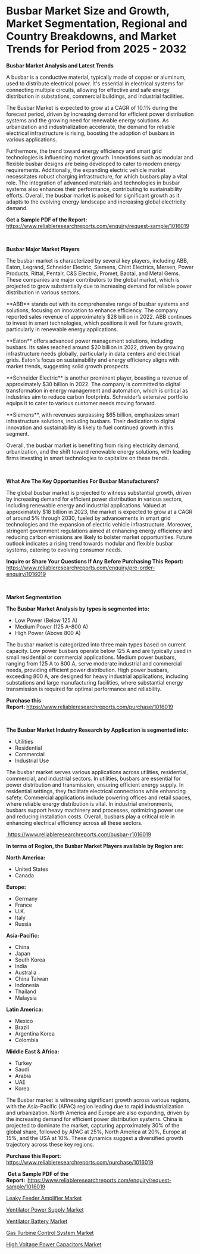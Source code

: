 <p><h1>Busbar Market Size and Growth, Market Segmentation, Regional and Country Breakdowns, and Market Trends for Period from 2025 -  2032</h1></p><p><strong>Busbar Market Analysis and Latest Trends</strong></p>
<p><p>A busbar is a conductive material, typically made of copper or aluminum, used to distribute electrical power. It's essential in electrical systems for connecting multiple circuits, allowing for effective and safe energy distribution in substations, commercial buildings, and industrial facilities.</p><p>The Busbar Market is expected to grow at a CAGR of 10.1% during the forecast period, driven by increasing demand for efficient power distribution systems and the growing need for renewable energy solutions. As urbanization and industrialization accelerate, the demand for reliable electrical infrastructure is rising, boosting the adoption of busbars in various applications. </p><p>Furthermore, the trend toward energy efficiency and smart grid technologies is influencing market growth. Innovations such as modular and flexible busbar designs are being developed to cater to modern energy requirements. Additionally, the expanding electric vehicle market necessitates robust charging infrastructure, for which busbars play a vital role. The integration of advanced materials and technologies in busbar systems also enhances their performance, contributing to sustainability efforts. Overall, the busbar market is poised for significant growth as it adapts to the evolving energy landscape and increasing global electricity demand.</p></p>
<p><strong>Get a Sample PDF of the Report:&nbsp;</strong> <a href="https://www.reliableresearchreports.com/enquiry/request-sample/1016019?utm_campaign=9&utm_medium=2&utm_source=Github&utm_content=ia&utm_term=07042025&utm_id=busbar">https://www.reliableresearchreports.com/enquiry/request-sample/1016019</a></p>
<p>&nbsp;</p>
<p><strong>Busbar Major Market Players</strong></p>
<p><p>The busbar market is characterized by several key players, including ABB, Eaton, Legrand, Schneider Electric, Siemens, Chint Electrics, Mersen, Power Products, Rittal, Pentair, C&S Electric, Promet, Baotai, and Metal Gems. These companies are major contributors to the global market, which is projected to grow substantially due to increasing demand for reliable power distribution in various sectors.</p><p>**ABB** stands out with its comprehensive range of busbar systems and solutions, focusing on innovation to enhance efficiency. The company reported sales revenue of approximately $28 billion in 2022. ABB continues to invest in smart technologies, which positions it well for future growth, particularly in renewable energy applications.</p><p>**Eaton** offers advanced power management solutions, including busbars. Its sales reached around $20 billion in 2022, driven by growing infrastructure needs globally, particularly in data centers and electrical grids. Eaton's focus on sustainability and energy efficiency aligns with market trends, suggesting solid growth prospects.</p><p>**Schneider Electric** is another prominent player, boasting a revenue of approximately $30 billion in 2022. The company is committed to digital transformation in energy management and automation, which is critical as industries aim to reduce carbon footprints. Schneider’s extensive portfolio equips it to cater to various customer needs moving forward.</p><p>**Siemens**, with revenues surpassing $65 billion, emphasizes smart infrastructure solutions, including busbars. Their dedication to digital innovation and sustainability is likely to fuel continued growth in this segment.</p><p>Overall, the busbar market is benefiting from rising electricity demand, urbanization, and the shift toward renewable energy solutions, with leading firms investing in smart technologies to capitalize on these trends.</p></p>
<p>&nbsp;</p>
<p><strong>What Are The Key Opportunities For Busbar Manufacturers?</strong></p>
<p><p>The global busbar market is projected to witness substantial growth, driven by increasing demand for efficient power distribution in various sectors, including renewable energy and industrial applications. Valued at approximately $18 billion in 2023, the market is expected to grow at a CAGR of around 5% through 2030, fueled by advancements in smart grid technologies and the expansion of electric vehicle infrastructure. Moreover, stringent government regulations aimed at enhancing energy efficiency and reducing carbon emissions are likely to bolster market opportunities. Future outlook indicates a rising trend towards modular and flexible busbar systems, catering to evolving consumer needs.</p></p>
<p><strong>Inquire or Share Your Questions If Any Before Purchasing This Report:</strong> <a href="https://www.reliableresearchreports.com/enquiry/pre-order-enquiry/1016019?utm_campaign=9&utm_medium=2&utm_source=Github&utm_content=ia&utm_term=07042025&utm_id=busbar">https://www.reliableresearchreports.com/enquiry/pre-order-enquiry/1016019</a></p>
<p>&nbsp;</p>
<p><strong>Market Segmentation</strong></p>
<p><strong>The Busbar Market Analysis by types is segmented into:</strong></p>
<p><ul><li>Low Power (Below 125 A)</li><li>Medium Power (125 A–800 A)</li><li>High Power (Above 800 A)</li></ul></p>
<p><p>The busbar market is categorized into three main types based on current capacity. Low power busbars operate below 125 A and are typically used in small residential or commercial applications. Medium power busbars, ranging from 125 A to 800 A, serve moderate industrial and commercial needs, providing efficient power distribution. High power busbars, exceeding 800 A, are designed for heavy industrial applications, including substations and large manufacturing facilities, where substantial energy transmission is required for optimal performance and reliability.</p></p>
<p><strong>Purchase this Report:&nbsp;</strong><a href="https://www.reliableresearchreports.com/purchase/1016019?utm_campaign=9&utm_medium=2&utm_source=Github&utm_content=ia&utm_term=07042025&utm_id=busbar">https://www.reliableresearchreports.com/purchase/1016019</a></p>
<p>&nbsp;</p>
<p><strong>The Busbar Market Industry Research by Application is segmented into:</strong></p>
<p><ul><li>Utilities</li><li>Residential</li><li>Commercial</li><li>Industrial Use</li></ul></p>
<p><p>The busbar market serves various applications across utilities, residential, commercial, and industrial sectors. In utilities, busbars are essential for power distribution and transmission, ensuring efficient energy supply. In residential settings, they facilitate electrical connections while enhancing safety. Commercial applications include powering offices and retail spaces, where reliable energy distribution is vital. In industrial environments, busbars support heavy machinery and processes, optimizing power use and reducing installation costs. Overall, busbars play a critical role in enhancing electrical efficiency across all these sectors.</p></p>
<p><a href="https://www.reliableresearchreports.com/busbar-r1016019?utm_campaign=9&utm_medium=2&utm_source=Github&utm_content=ia&utm_term=07042025&utm_id=busbar">&nbsp;https://www.reliableresearchreports.com/busbar-r1016019</a></p>
<p><strong>In terms of Region, the Busbar Market Players available by Region are:</strong></p>
<p>
    <p> <strong> North America: </strong>
        <ul>
            <li>United States</li>
            <li>Canada</li>
        </ul>
        </p> 
    <p> <strong> Europe: </strong>
        <ul>
            <li>Germany</li>
            <li>France</li>
            <li>U.K.</li>
            <li>Italy</li>
            <li>Russia</li>
        </ul>
        </p> 
    <p> <strong> Asia-Pacific: </strong>
        <ul>
            <li>China</li>
            <li>Japan</li>
            <li>South Korea</li>
            <li>India</li>
            <li>Australia</li>
            <li>China Taiwan</li>
            <li>Indonesia</li>
            <li>Thailand</li>
            <li>Malaysia</li>
        </ul>
        </p> 
    <p> <strong> Latin America: </strong>
        <ul>
            <li>Mexico</li>
            <li>Brazil</li>
            <li>Argentina Korea</li>
            <li>Colombia</li>
        </ul>
        </p> 
    <p> <strong> Middle East & Africa: </strong>
        <ul>
            <li>Turkey</li>
            <li>Saudi</li>
            <li>Arabia</li>
            <li>UAE</li>
            <li>Korea</li>
        </ul>
    </p>
    </p>
<p><p>The Busbar market is witnessing significant growth across various regions, with the Asia-Pacific (APAC) region leading due to rapid industrialization and urbanization. North America and Europe are also expanding, driven by the increasing demand for efficient power distribution systems. China is projected to dominate the market, capturing approximately 30% of the global share, followed by APAC at 25%, North America at 20%, Europe at 15%, and the USA at 10%. These dynamics suggest a diversified growth trajectory across these key regions.</p></p>
<p><strong>Purchase this Report: </strong><a href="https://www.reliableresearchreports.com/purchase/1016019?utm_campaign=9&utm_medium=2&utm_source=Github&utm_content=ia&utm_term=07042025&utm_id=busbar">https://www.reliableresearchreports.com/purchase/1016019</a></p>
<p>&nbsp;<strong>Get a Sample PDF of the Report:&nbsp;&nbsp;</strong><a href="https://www.reliableresearchreports.com/enquiry/request-sample/1016019?utm_campaign=9&utm_medium=2&utm_source=Github&utm_content=ia&utm_term=07042025&utm_id=busbar">https://www.reliableresearchreports.com/enquiry/request-sample/1016019</a></p>
<p><strong></strong></p>
<p><p><a href="https://github.com/shpirttangim48/Market-Research-Report-List-1/blob/main/leaky-feeder-amplifier-market.md?utm_campaign=9&utm_medium=2&utm_source=Github&utm_content=ia&utm_term=07042025&utm_id=busbar">Leaky Feeder Amplifier Market</a></p><p><a href="https://github.com/snelldimkeod/Market-Research-Report-List-1/blob/main/ventilator-power-supply-market.md?utm_campaign=9&utm_medium=2&utm_source=Github&utm_content=ia&utm_term=07042025&utm_id=busbar">Ventilator Power Supply Market</a></p><p><a href="https://github.com/kitkaeberz5z/Market-Research-Report-List-1/blob/main/ventilator-battery-market.md?utm_campaign=9&utm_medium=2&utm_source=Github&utm_content=ia&utm_term=07042025&utm_id=busbar">Ventilator Battery Market</a></p><p><a href="https://github.com/gakpasulgun/Market-Research-Report-List-1/blob/main/gas-turbine-control-system-market.md?utm_campaign=9&utm_medium=2&utm_source=Github&utm_content=ia&utm_term=07042025&utm_id=busbar">Gas Turbine Control System Market</a></p><p><a href="https://github.com/lugnabirue/Market-Research-Report-List-1/blob/main/high-voltage-power-capacitors-market.md?utm_campaign=9&utm_medium=2&utm_source=Github&utm_content=ia&utm_term=07042025&utm_id=busbar">High Voltage Power Capacitors Market</a></p></p>